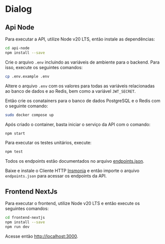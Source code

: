 # Dialog

## Api Node

Para executar a API, utilize Node v20 LTS, então instale as dependências:

```bash
cd api-node
npm install --save
```

Crie o arquivo `.env` incluindo as variáveis de ambiente para o backend.
Para isso, execute os seguintes comandos:

```bash
cp .env.example .env
```

Altere o arquivo `.env` com os valores para todas as variáveis relacionadas ao banco de dados e ao Redis, bem como a variável `JWT_SECRET`.

Então crie os conatainers para o banco de dados PostgreSQL e o Redis com o seguinte comando:

```bash
sudo docker compose up
```

Após criado o container, basta iniciar o serviço da API com o comando:

```bash
npm start
```

Para executar os testes unitários, execute:

```bash
npm test
```

Todos os endpoints estão documentados no arquivo [endpoints.json](./api-node/endpoints.json).

Baixe e instale o Cliente HTTP [Insmonia](https://insomnia.rest/download) e então importe o arquivo `endpoints.json` para acessar os endpoints da API. 


## Frontend NextJs

Para executar o frontend, utilize Node v20 LTS e então execute os seguintes comandos:

```bash
cd frontend-nextjs
npm install --save
npm run dev
```

Acesse então [http://localhost:3000](http://localhost:3000).

